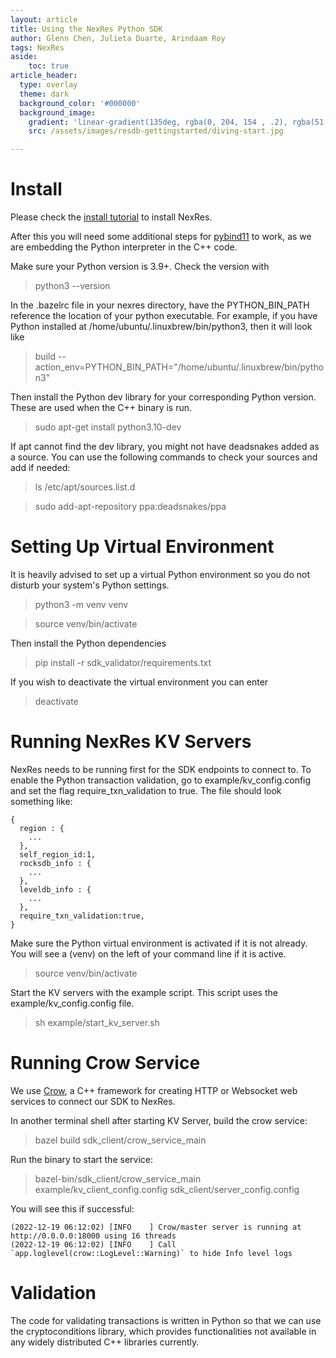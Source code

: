 ```yaml
---
layout: article
title: Using the NexRes Python SDK
author: Glenn Chen, Julieta Duarte, Arindaam Roy
tags: NexRes
aside:
    toc: true
article_header:
  type: overlay
  theme: dark
  background_color: '#000000'
  background_image:
    gradient: 'linear-gradient(135deg, rgba(0, 204, 154 , .2), rgba(51, 154, 154, .2))'
    src: /assets/images/resdb-gettingstarted/diving-start.jpg

---
```



# Install
Please check the [install tutorial](https://blog.resilientdb.com/2022/09/28/GettingStartedNexRes.html) to install NexRes.

After this you will need some additional steps for [pybind11](https://github.com/pybind/pybind11) to work, as we are embedding the Python interpreter in the C++ code.

Make sure your Python version is 3.9+. Check the version with
  > python3 --version

In the .bazelrc file in your nexres directory, have the PYTHON_BIN_PATH reference the location of your python executable. For example, if you have Python installed at /home/ubuntu/.linuxbrew/bin/python3, then it will look like
  > build --action_env=PYTHON_BIN_PATH="/home/ubuntu/.linuxbrew/bin/python3"

Then install the Python dev library for your corresponding Python version. These are used when the C++ binary is run.
  > sudo apt-get install python3.10-dev

If apt cannot find the dev library, you might not have deadsnakes added as a source. You can use the following commands to check your sources and add if needed:
  > ls /etc/apt/sources.list.d

  > sudo add-apt-repository ppa:deadsnakes/ppa

# Setting Up Virtual Environment
It is heavily advised to set up a virtual Python environment so you do not disturb your system's Python settings.

  > python3 -m venv venv

  > source venv/bin/activate

Then install the Python dependencies

  > pip install -r sdk_validator/requirements.txt

If you wish to deactivate the virtual environment you can enter
  > deactivate

# Running NexRes KV Servers
NexRes needs to be running first for the SDK endpoints to connect to. To enable the Python transaction validation, go to example/kv_config.config and set the flag require_txn_validation to true. The file should look something like:

    {
      region : {
        ...
      },
      self_region_id:1,
      rocksdb_info : {
        ...
      },
      leveldb_info : {
        ...
      },
      require_txn_validation:true,
    }
Make sure the Python virtual environment is activated if it is not already. You will see a (venv) on the left of your command line if it is active.
  > source venv/bin/activate

Start the KV servers with the example script. This script uses the example/kv_config.config file.
  > sh example/start_kv_server.sh

# Running Crow Service
We use [Crow](https://github.com/CrowCpp/Crow), a C++ framework for creating HTTP or Websocket web services to connect our SDK to NexRes.

In another terminal shell after starting KV Server, build the crow service: 
  > bazel build sdk_client/crow_service_main

Run the binary to start the service:
  > bazel-bin/sdk_client/crow_service_main example/kv_client_config.config sdk_client/server_config.config

You will see this if successful: 
  ```
  (2022-12-19 06:12:02) [INFO    ] Crow/master server is running at http://0.0.0.0:18000 using 16 threads
  (2022-12-19 06:12:02) [INFO    ] Call `app.loglevel(crow::LogLevel::Warning)` to hide Info level logs
  ```

# Validation

The code for validating transactions is written in Python so that we can use the cryptoconditions library, which provides functionalities not available in any widely distributed C++ libraries currently.